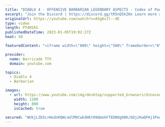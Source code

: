 ```yaml
---
title: "DIABLO 4 - OFFENSIVE BARBARIAN LEGENDARY ASPECTS - Codex of Power Legendary Aspects"
excerpt: "Join the Discord | https://discord.gg/tR5nQ5kZHx Learn more about the specific Offensive Legendary Aspects you can apply to ..."
originalUrl: https://youtube.com/watch?v=A5gAvJl--4E
type: video
length: PT4M16S
publishedDateTime: 2023-01-05T19:02:27Z
heat: 50

featuredContent: "<iframe width=\"800\" height=\"500\" frameborder=\"0\" src=\"https://www.youtube.com/embed/A5gAvJl--4E\" allow=\"accelerometer; autoplay; encrypted-media; gyroscope; picture-in-picture\" allowfullscreen></iframe>"

provider:
  name: Barricade TTV
  domain: youtube.com

topics:
  - Diablo 4
  - Barbarian

images:
  - url: https://www.youtube.com/img/desktop/supported_browsers/dinosaur.png
    width: 1200
    height: 800
    isCached: true

secured: "WUkjLZb5L+HodnKQWcaUlM9CwkdHkt09QmokFTEDNOg08K/bDjzKwQFHj1PeALA2G+23B1VKx4JaaE9sY9io9ATnJNjfsrVMuYU2ZU1zqeBLMjSXHLDM9zdqDc42wJWHiFAanPxCYSTF3GrektTfgSNPeATdIjQzgaHqvGVOujcfVkLy/Skc0VYTU8+tMINBqopwRkIGM+Xxq5p6LveM5Uk0Kq+BGVOBbkzvo6yggA9KwHcARkYxmzFUXlk0En0d85f008LDGqJBubjReG3LWWVeI/CMcQBGmYkBT/Ng42aw1bliwflZZVC36lBNPy3hi8yFsjMp0h85mGix0oKeBUaYG0rvnqF5CdwyZ0k4c3GAETJXtZvJ5Ro+/lvwP46pROo7d5H6e5Kuj7NQmQkc798/GzwyNOWbasDgH8DM5/w=;bGZ1MldpJ6kg8FuD/7KYSA=="
---
```


